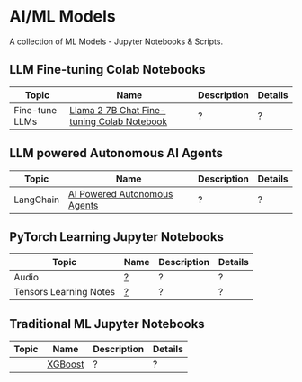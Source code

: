 # AI/ML Models
A collection of ML Models - Jupyter Notebooks & Scripts.

## LLM Fine-tuning Colab Notebooks

|Topic|Name|Description|Details|
|---|---|---|---|
|Fine-tune LLMs|[Llama 2 7B Chat Fine-tuning Colab Notebook]()|?|?|

## LLM powered Autonomous AI Agents

|Topic|Name|Description|Details|
|---|---|---|---|
|LangChain|[AI Powered Autonomous Agents]()|?|?|

## PyTorch Learning Jupyter Notebooks

|Topic|Name|Description|Details|
|---|---|---|---|
|Audio|[?]()|?|?|
|Tensors Learning Notes|[?]()|?|?|

## Traditional ML Jupyter Notebooks

|Topic|Name|Description|Details|
|---|---|---|---|
||[XGBoost]()|?|?|
